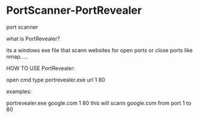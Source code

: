 # PortScanner-PortRevealer
port scanner

what is PortRevealer?

its a windows exe file that scann websites for open ports or close ports like nmap.....

HOW TO USE PortRevealer:

open cmd type portrevealer.exe url 1 80 

examples:

portrevealer.exe google.com 1 80 
this will scann google.com from port 1 to 80

